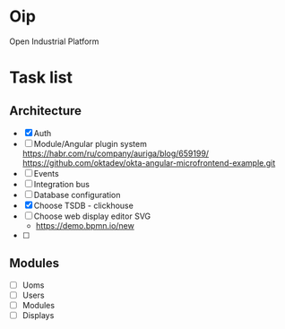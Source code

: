 # Oip
Open Industrial Platform

# Task list

## Architecture

- [x] Auth
- [ ] Module/Angular plugin system 
https://habr.com/ru/company/auriga/blog/659199/
https://github.com/oktadev/okta-angular-microfrontend-example.git
- [ ] Events
- [ ] Integration bus
- [ ] Database configuration
- [x] Choose TSDB - clickhouse
- [ ] Choose web display editor SVG
  - https://demo.bpmn.io/new
- [ ] 

## Modules

- [ ] Uoms
- [ ] Users
- [ ] Modules
- [ ] Displays